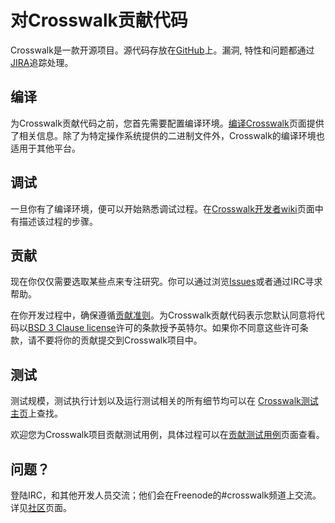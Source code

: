 # 对Crosswalk贡献代码

Crosswalk是一款开源项目。源代码存放在[GitHub](http://github.com/crosswalk-project)上。漏洞, 特性和问题都通过[JIRA](https://crosswalk-project.org/jira)追踪处理。

## 编译
为Crosswalk贡献代码之前，您首先需要配置编译环境。[编译Crosswalk](/contribute/building_crosswalk.html)页面提供了相关信息。除了为特定操作系统提供的二进制文件外，Crosswalk的编译环境也适用于其他平台。

## 调试
一旦你有了编译环境，便可以开始熟悉调试过程。在[Crosswalk开发者wiki](https://github.com/crosswalk-project/crosswalk-website/wiki/home/for-developers)页面中有描述该过程的步骤。

## 贡献
现在你仅仅需要选取某些点来专注研究。你可以通过浏览[Issues](https://crosswalk-project.org/jira)或者通过IRC寻求帮助。

在你开发过程中，确保遵循[贡献准则](/contribute/contributing-code.html)。为Crosswalk贡献代码表示您默认同意将代码以[BSD 3 Clause license](http://opensource.org/licenses/BSD-3-Clause)许可的条款授予英特尔。如果你不同意这些许可条款，请不要将你的贡献提交到Crosswalk项目中。

## 测试

测试规模，测试执行计划以及运行测试相关的所有细节均可以在 [Crosswalk测试主页](https://github.com/crosswalk-project/crosswalk-website/wiki/crosswalk-testing-home)上查找。

欢迎您为Crosswalk项目贡献测试用例，具体过程可以在[贡献测试用例](/contribute/contributing_tests_zh.html)页面查看。

## 问题？
登陆IRC，和其他开发人员交流；他们会在Freenode的#crosswalk频道上交流。详见[社区](/documentation/community_zh.html)页面。
